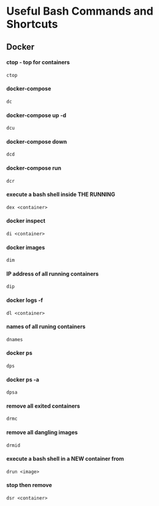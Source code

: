 # Useful Bash Commands and Shortcuts  

## Docker  

#### ctop - top for containers  
`ctop`  

#### docker-compose  

`dc`  

#### docker-compose up -d  

`dcu`  

#### docker-compose down  

`dcd`  

#### docker-compose run  

`dcr`  

#### execute a bash shell inside THE RUNNING <container>  

`dex <container>`  

#### docker inspect <container>  

`di <container>`  

#### docker images  

`dim`  

#### IP address of all running containers  

`dip`  

#### docker logs -f <container>  

`dl <container>`  

#### names of all runing containers  

`dnames`  

#### docker ps  

`dps`  

#### docker ps -a  

`dpsa`  

#### remove all exited containers  

`drmc`  

#### remove all dangling images  

`drmid`  

#### execute a bash shell in a NEW container from <image>  

`drun <image>`  

#### stop then remove <container>  

`dsr <container>`  

